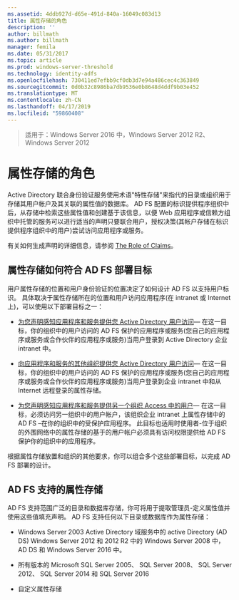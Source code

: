```yaml
---
ms.assetid: 4ddb927d-d65e-491d-840a-16049c083d13
title: 属性存储的角色
description: ''
author: billmath
ms.author: billmath
manager: femila
ms.date: 05/31/2017
ms.topic: article
ms.prod: windows-server-threshold
ms.technology: identity-adfs
ms.openlocfilehash: 730411ed7efbb9cf0db3d7e94a486cec4c363849
ms.sourcegitcommit: 0d0b32c8986ba7db9536e0b8648d4ddf9b03e452
ms.translationtype: MT
ms.contentlocale: zh-CN
ms.lasthandoff: 04/17/2019
ms.locfileid: "59860408"
---
```

 >适用于：Windows Server 2016 中，Windows Server 2012 R2、 Windows Server 2012

# <a name="the-role-of-attribute-stores"></a>属性存储的角色
Active Directory 联合身份验证服务使用术语"特性存储"来指代的目录或组织用于存储其用户帐户及其关联的属性值的数据库。 AD FS 配置的标识提供程序组织中后，从存储中检索这些属性值和创建基于该信息，以便 Web 应用程序或信赖方组织中托管的服务可以进行适当的声明只要联合用户，授权决策\(其帐户存储在标识提供程序组织中的用户\)尝试访问应用程序或服务。  
  
有关如何生成声明的详细信息，请参阅 [The Role of Claims](The-Role-of-Claims.md)。  
  
## <a name="how-attribute-stores-fit-in-with-your-ad-fs-deployment-goals"></a>属性存储如何符合 AD FS 部署目标  
用户属性存储的位置和用户身份验证的位置决定了如何设计 AD FS 以支持用户标识。 具体取决于属性存储所在的位置和用户访问应用程序\(在 intranet 或 Internet 上\)，可以使用以下部署目标之一：  
  
-   [为您声明感知应用程序和服务提供您 Active Directory 用户访问](https://technet.microsoft.com/library/dd807071.aspx)— 在这一目标，你的组织中的用户访问的 AD FS 保护的应用程序或服务\(您自己的应用程序或服务或合作伙伴的应用程序或服务\)当用户登录到 Active Directory 企业 intranet 中。  
  
-   [向应用程序和服务的其他组织提供您 Active Directory 用户访问](https://technet.microsoft.com/library/dd807123.aspx)— 在这一目标，你的组织中的用户访问的 AD FS 保护的应用程序或服务\(您自己的应用程序或服务或合作伙伴的应用程序或服务\)当用户登录到企业 intranet 中和从 Internet 远程登录的属性存储。  
  
-   [为您声明感知应用程序和服务提供另一个组织 Access 中的用户](https://technet.microsoft.com/library/dd807099.aspx)— 在这一目标，必须访问另一组织中的用户帐户，该组织企业 intranet 上属性存储中的 AD FS –在你的组织中的受保护应用程序。 此目标也适用时使用者\-位于组织的外围网络中的属性存储的基于的用户帐户必须具有访问权限提供给 AD FS 保护你的组织中的应用程序。  
  
根据属性存储放置和组织的其他要求，你可以组合多个这些部署目标，以完成 AD FS 部署的设计。  
  
## <a name="attribute-stores-that-are-supported-by-ad-fs"></a>AD FS 支持的属性存储  
AD FS 支持范围广泛的目录和数据库存储，你可将用于提取管理员\-定义属性值并使用这些值填充声明。 AD FS 支持任何以下目录或数据库作为属性存储：  
  
-   Windows Server 2003 Active Directory 域服务中的 active Directory \(AD DS\) Windows Server 2012 和 2012 R2 中的 Windows Server 2008 中，AD DS 和 Windows Server 2016 中。 
  
-   所有版本的 Microsoft SQL Server 2005、 SQL Server 2008、 SQL Server 2012、 SQL Server 2014 和 SQL Server 2016  
  
-   自定义属性存储  
  

